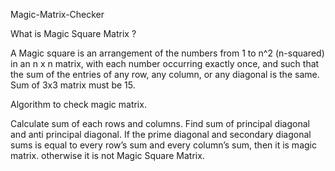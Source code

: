 Magic-Matrix-Checker

What is Magic Square Matrix ?

A Magic square is an arrangement of the numbers from 1 to n^2 (n-squared) in an  n x n matrix, with each number occurring exactly once, and such that the sum of the entries of any row, any column, or any diagonal is the same. Sum of 3x3 matrix must be 15.

Algorithm to check magic matrix.

Calculate sum of each rows and columns.
Find sum of principal diagonal and anti principal diagonal.
If the prime diagonal and secondary diagonal sums is equal to every row’s sum and every column’s sum, then it is magic matrix. otherwise it is not Magic Square Matrix. 
